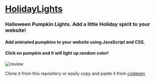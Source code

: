 # [HolidayLights](https://elchonock.github.io/HalloweenDist/)
### Halloween Pumpkin Lights. Add a little Holiday spirit to your website!

#### Add animated pumpkins to your website using JavaScript and CSS.
#### Click on pumpkin and it will light up random color!


![review](https://github.com/elchonock/HolidayLights/blob/main/%23src/img/pumps.gif)

Clone it from this repository or easily copy and paste it from [codepen](https://codepen.io/elchonock/pen/JjyRWaZ)
